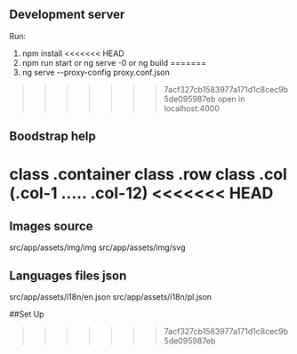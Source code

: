 ## Development server

Run:

1. npm install
<<<<<<< HEAD
2. npm run start or ng serve -0 or ng build
=======
2. ng serve --proxy-config proxy.conf.json
>>>>>>> 7acf327cb1583977a171d1c8cec9b5de095987eb
   open in localhost:4000

## Boodstrap help

class .container
class .row
class .col (.col-1 ..... .col-12)
<<<<<<< HEAD
=======

## Images source

src/app/assets/img/img
src/app/assets/img/svg

## Languages files json

src/app/assets/i18n/en.json
src/app/assets/i18n/pl.json

##Set Up
>>>>>>> 7acf327cb1583977a171d1c8cec9b5de095987eb
